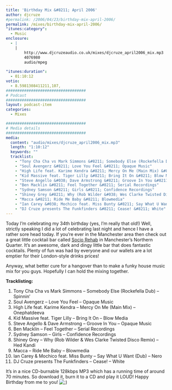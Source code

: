 ```yaml
---
title: 'Birthday Mix &#8211; April 2006'
author: djcruze
#permalink: /2006/04/23/birthday-mix-april-2006/
permalink: /mixes/birthday-mix-april-2006/
"itunes:category":
  - Music
enclosure:
  - |
    |
        http://www.djcruzeaudio.co.uk/mixes/djcruze_april2006_mix.mp3
        4076980
        audio/mpeg
        
"itunes:duration":
  - 01:10:12
votio:
  - 8.5981308411211,107,
###################################
# Podcast
###################################
layout: podcast-item
categories:
  - Mixes

###################################
# Media details
###################################
media:
  content: "audio/mixes/djcruze_april2006_mix.mp3"
  length: "1:10:12"
  keywords: ""
  tracklist:
    - "Tony Cha Cha vs Mark Simmons &#8211; Somebody Else (Rockefella Dub) &#8211; Spinnin&#8217;"
    - "Soul Avengerz &#8211; Love You Feel &#8211; Opaque Music"
    - "High Life feat. Karime Kendra &#8211; Mercy On Me (Main Mix) &#8211; Onephatdeeva"
    - "Kid Massive feat. Tiger Lilly &#8211; Bring It On &#8211; Blow Media"
    - "Steve Angello &#038; Dave Armstrong &#8211; Groove In You &#8211; Opaque Music"
    - "Ben Macklin &#8211; Feel Together &#8211; Serial Recordings"
    - "Sydney Samson &#8211; Girls &#8211; Confidence Recordings"
    - "Shiney Grey &#8211; Why (Rob Wilder &#038; Wes Clarke Twisted Disco Remix) &#8211; Hed Kandi"
    - "Macca &#8211; Ride Me Baby &#8211; Blowmedia"
    - "Ian Carey &#038; Mochico feat. Miss Bunty &#8211; Say What U Want (Dub) &#8211; Nero"
    - "DJ Cruze presents The Funkfinders &#8211; Cease! &#8211; White"
---
```


Today I&#8217;m celebrating my 34th birthday (yes, I&#8217;m really that old!) Well, strictly speaking I did a lot of celebrating last night and hence I have a rather sore head today. If you&#8217;re ever in the Manchester area then check out a great little cocktail bar called [Socio Rehab][1] in Manchester&#8217;s Northern Quarter. It&#8217;s an awesome, dark and dingy little bar that does fantastic cocktails. Plenty of fun was had by everyone and our wallets are a lot emptier for their London-style drinks prices!

Anyway, what better cure for a hangover than to make a funky house music mix for you guys. Hopefully I can hold the mixing together.

**Tracklisting:**

  1. Tony Cha Cha vs Mark Simmons &#8211; Somebody Else (Rockefella Dub) &#8211; Spinnin&#8217;
  2. Soul Avengerz &#8211; Love You Feel &#8211; Opaque Music
  3. High Life feat. Karime Kendra &#8211; Mercy On Me (Main Mix) &#8211; Onephatdeeva
  4. Kid Massive feat. Tiger Lilly &#8211; Bring It On &#8211; Blow Media
  5. Steve Angello &#038; Dave Armstrong &#8211; Groove In You &#8211; Opaque Music
  6. Ben Macklin &#8211; Feel Together &#8211; Serial Recordings
  7. Sydney Samson &#8211; Girls &#8211; Confidence Recordings
  8. Shiney Grey &#8211; Why (Rob Wilder &#038; Wes Clarke Twisted Disco Remix) &#8211; Hed Kandi
  9. Macca &#8211; Ride Me Baby &#8211; Blowmedia
 10. Ian Carey &#038; Mochico feat. Miss Bunty &#8211; Say What U Want (Dub) &#8211; Nero
 11. DJ Cruze presents The Funkfinders &#8211; Cease! &#8211; White

It&#8217;s in a nice CD-burnable 128kbps MP3 which has a running time of around 70 minutes. So download it, burn it to a CD and play it LOUD! Happy Birthday from me to you! <img src="http://www.djcruze.co.uk/cms/wp-includes/images/smilies/icon_wink.gif" alt=";)" class="wp-smiley" />

 [1]: http://www.sociorehab.com/